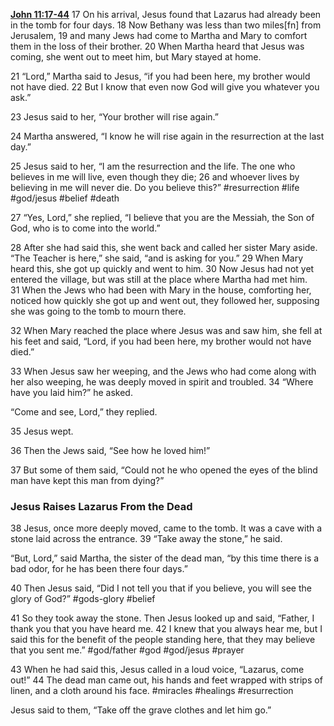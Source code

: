 **[John 11:17-44](http://www.blueletterbible.org/search/preSearch.cfm?Criteria=John+11.17-44&t=NIV)**
17 On his arrival, Jesus found that Lazarus had already been in the tomb for four days. 18 Now Bethany was less than two miles[fn] from Jerusalem, 19 and many Jews had come to Martha and Mary to comfort them in the loss of their brother. 20 When Martha heard that Jesus was coming, she went out to meet him, but Mary stayed at home.

21 “Lord,” Martha said to Jesus, “if you had been here, my brother would not have died. 22 But I know that even now God will give you whatever you ask.”

23 Jesus said to her, “Your brother will rise again.”

24 Martha answered, “I know he will rise again in the resurrection at the last day.”

25 Jesus said to her, “I am the resurrection and the life. The one who believes in me will live, even though they die; 26 and whoever lives by believing in me will never die. Do you believe this?”  #resurrection #life #god/jesus #belief #death

27 “Yes, Lord,” she replied, “I believe that you are the Messiah, the Son of God, who is to come into the world.”

28 After she had said this, she went back and called her sister Mary aside. “The Teacher is here,” she said, “and is asking for you.” 29 When Mary heard this, she got up quickly and went to him. 30 Now Jesus had not yet entered the village, but was still at the place where Martha had met him. 31 When the Jews who had been with Mary in the house, comforting her, noticed how quickly she got up and went out, they followed her, supposing she was going to the tomb to mourn there.

32 When Mary reached the place where Jesus was and saw him, she fell at his feet and said, “Lord, if you had been here, my brother would not have died.”

33 When Jesus saw her weeping, and the Jews who had come along with her also weeping, he was deeply moved in spirit and troubled. 34 “Where have you laid him?” he asked.

“Come and see, Lord,” they replied.

35 Jesus wept.

36 Then the Jews said, “See how he loved him!”

37 But some of them said, “Could not he who opened the eyes of the blind man have kept this man from dying?”

### Jesus Raises Lazarus From the Dead

38 Jesus, once more deeply moved, came to the tomb. It was a cave with a stone laid across the entrance. 39 “Take away the stone,” he said.

“But, Lord,” said Martha, the sister of the dead man, “by this time there is a bad odor, for he has been there four days.”

40 Then Jesus said, “Did I not tell you that if you believe, you will see the glory of God?” #gods-glory #belief

41 So they took away the stone. Then Jesus looked up and said, “Father, I thank you that you have heard me. 42 I knew that you always hear me, but I said this for the benefit of the people standing here, that they may believe that you sent me.” #god/father #god #god/jesus #prayer 

43 When he had said this, Jesus called in a loud voice, “Lazarus, come out!” 44 The dead man came out, his hands and feet wrapped with strips of linen, and a cloth around his face. #miracles #healings #resurrection 

Jesus said to them, “Take off the grave clothes and let him go.”